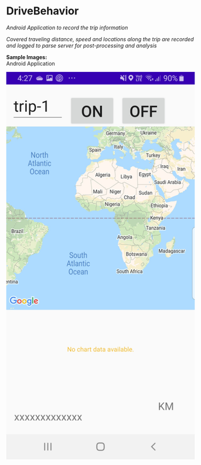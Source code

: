# DriveBehavior

<p><i> Android Application to record the trip information   </i> </p>
<p><i> Covered traveling distance, speed and locations along the trip are recorded and logged to parse server for post-processing and analysis </i> </p>


<b> Sample Images:<br/></b>
Android Application

<img src=https://github.com/hkbtotw/DriveBehavior/blob/master/ScreenCapture/ScreenPortrait.jpg alt="Demo UI" width="800"/>
